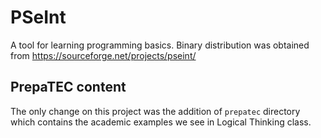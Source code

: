 PSeInt
======

A tool for learning programming basics. Binary distribution was obtained from
https://sourceforge.net/projects/pseint/

PrepaTEC content
----------------
The only change on this project was the addition of ``prepatec`` directory which contains the academic examples we see in Logical Thinking class.


